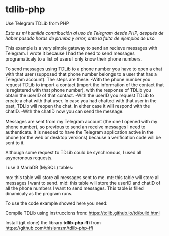 # tdlib-php
Use Telegram TDLib from PHP

*Esta es mi humilde contribución al uso de Telegram desde PHP, después de haber pasado horas de prueba y error, ante la falta de ejemplos de uso.*

This example is a very simple gateway to send an recieve messages with Telegram. I wrote it because I had the need to send messages programaticaly to a list of users I only know their phone numbers.

To send messages using TDLib to a phone number you have to open a chat with that user (supposed that phone number belongs to a user that has a Telegram account). The steps are these:
-With the phone number you request TDLib to import a contact (import the information of the contact that is registered with that phone number), with the response of TDLib you obtain the userID of that contact.
-With the userID you request TDLib to create a chat with that user. In case you had chatted with that user in the past, TDLib will reopen the chat. In either case it will respond with the chatID.
-With the chatID now you can send the message.

Messages are sent from my Telegram account (the one I opened with my phone number), so previous to send an receive messages I need to authenticate. It is needed to have the Telegram application active in the phone (or the web or desktop versions) because a verification code will be sent to it.

Although some request to TDLib could be synchronous, I used all asyncronous requests.

I use 3 MariaDB (MySQL) tables:

mo: this table will store all messages sent to me. 
mt: this table will store all messages I want to send.
mid: this table will store the userID and chatID of all the phone numbers I want to send messages. This table is filled dinamicaly as the program runs.

To use the code example showed here you need:

Compile TDLib using instruccions from: https://tdlib.github.io/td/build.html

Install (git clone) the library **tdlib-php-ffi** from https://github.com/thisismzm/tdlib-php-ffi 

